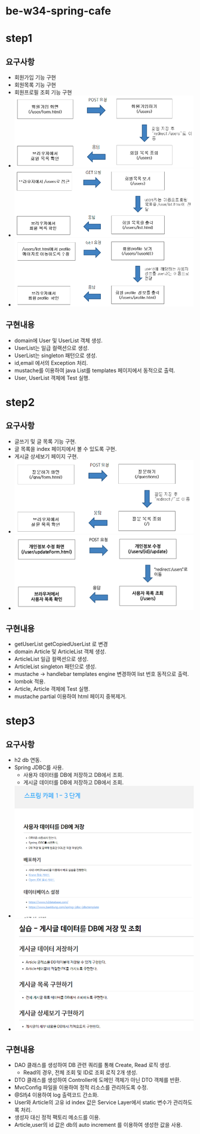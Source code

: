 # be-w34-spring-cafe

# step1
## 요구사항
- 회원가입 기능 구현
- 회원목록 기능 구현
- 회원프로필 조회 기능 구현
- ![img.png](img.png)
- ![img_1.png](img_1.png)
- ![img_2.png](img_2.png)

## 구현내용
- domain에 User 및 UserList 객체 생성.
- UserList는 일급 컬랙션으로 생성.
- UserList는 singleton 패턴으로 생성.
- id,email 에서의 Exception 처리.
- mustache를 이용하여 java List를 templates 페이지에서 동적으로 출력.
- User, UserList 객체에 Test 실행.

# step2
## 요구사항
- 글쓰기 및 글 목록 기능 구현.
- 글 목록을 index 페이지에서 볼 수 있도록 구현.
- 게시글 상세보기 페이지 구현.
- ![img_3.png](img_3.png)
- ![img_5.png](img_5.png)

## 구현내용
- getUserList getCopiedUserList 로 변경
- domain Article 및 ArticleList 객체 생성.
- ArticleList 일급 컬랙션으로 생성.
- ArticleList singleton 패턴으로 생성.
- mustache -> handlebar templates engine 변경하여 list 번호 동적으로 출력.
- lombok 적용.
- Article, Article 객체에 Test 실행.
- mustache partial 이용하여 html 페이지 중복제거.

# step3
## 요구사항
- h2 db 연동.
- Spring JDBC를 사용.
  - 사용자 데이터를 DB에 저장하고 DB에서 조회.
  - 게시글 데이터를 DB에 저장하고 DB에서 조회.
- ![img_7.png](img_7.png)
- ![img_6.png](img_6.png)

## 구현내용
- DAO 클래스를 생성하여 DB 관련 쿼리를 통해 Create, Read 로직 생성.
  - Read의 경우, 전체 조회 및 ID로 조회 로직 2개 생성.
- DTO 클래스를 생성하여 Controller에 도메인 객체가 아닌 DTO 객체를 반환.
- MvcConfig 파일을 이용하여 정적 리소스를 관리하도록 수정.
- @Slfj4 이용하여 log 출력코드 간소화.
- User와 Article의 고유 id index 값은 Service Layer에서 static 변수가 관리하도록 처리.
- 생성자 대신 정적 팩토리 메소드를 이용.
- Article,user의 id 값은 db의 auto increment 를 이용하여 생성한 값을 사용.